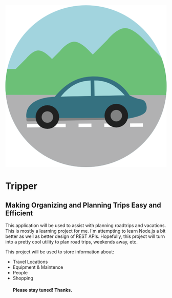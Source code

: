 <img src="/assets/img/car.png">
<h1>Tripper</h1>
<h2>Making Organizing and Planning Trips Easy and Efficient </h2>

<p>This application will be used to assist with planning roadtrips and vacations. This is mostly a learning project for me. I'm attempting to learn Node.js a bit better as well as better design of REST APIs. Hopefully, this project will turn into a pretty cool utility to plan road trips, weekends away, etc. </p>

<p>This project will be used to store information about:
<ul>
<li> Travel Locations</li>
<li>Equipment & Maintence</li>
<li>People</li>
<li>Shopping</li>
</p>

<h4>Please stay tuned! Thanks. </h4>
